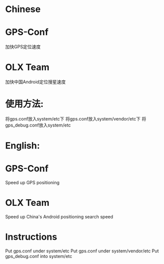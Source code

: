 # Chinese
# GPS-Conf
加快GPS定位速度
# OLX Team
加快中国Android定位搜星速度
# 使用方法:
将gps.conf放入system/etc下
将gps.conf放入system/vendor/etc下
将gps_debug.conf放入system/etc



# English:
# GPS-Conf
 Speed ​​up GPS positioning
 # OLX Team
 Speed ​​up China's Android positioning search speed
# Instructions
 Put gps.conf under system/etc
 Put gps.conf under system/vendor/etc
 Put gps_debug.conf into system/etc
